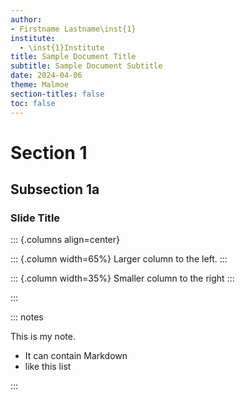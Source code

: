```yaml
---
author:
- Firstname Lastname\inst{1}
institute:
  - \inst{1}Institute
title: Sample Document Title
subtitle: Sample Document Subtitle
date: 2024-04-06
theme: Malmoe
section-titles: false
toc: false
---
```


# Section 1

## Subsection 1a

### Slide Title

::: {.columns align=center}

::: {.column width=65%}
Larger column to the left.
:::

::: {.column width=35%}
Smaller column to the right
:::

:::

::: notes

This is my note.

- It can contain Markdown
- like this list

:::
